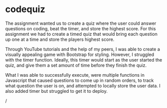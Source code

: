 # codequiz
The assignment wanted us to create a quiz where the user could answer questions on coding, beat the timer, and store the highest score. For this assignment we had to create a timed quiz that would bring each question up one at a time and store the players highest score.

Through YouTube tutorials and the help of my peers, I was able to create a visually appealing game with Bootstrap for styling. However, I struggled with the timer function. Ideally, this timer would start as the user started the quiz, and give them a set amount of time before they finish the quiz.

What I was able to successfully execute, were multiple functions in Javascript that caused questions to come up in random orders, to track what question the user is on, and attempted to locally store the user data. I also added timer but struggled to get it to deploy.

/